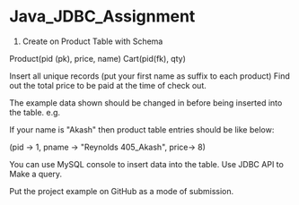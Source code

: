 # Java_JDBC_Assignment
1. Create on Product Table with Schema 


Product(pid (pk),  price, name)
Cart(pid(fk), qty)


Insert all unique records (put your first name as suffix to each product)
Find out the total price to be paid at the time of check out.





The example data shown should be changed in before being inserted into the table. e.g. 


If your name is "Akash" then product table entries should be like below: 


(pid -> 1, pname -> "Reynolds 405_Akash", price-> 8)

You can use MySQL console to insert data into the table. 
Use JDBC API to Make a query.


Put the project example on GitHub as a mode of submission. 
